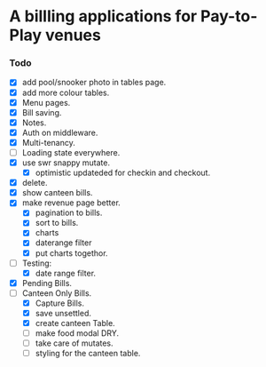 # A billling applications for Pay-to-Play venues


### Todo
- [x] add pool/snooker photo in tables page.
- [x] add more colour tables.
- [x] Menu pages.
- [x] Bill saving.
- [x] Notes.
- [x] Auth on middleware.
- [x] Multi-tenancy.
- [ ] Loading state everywhere.
- [x] use swr snappy mutate.
  - [x] optimistic updateded for checkin and checkout.
- [x] delete.
- [x] show canteen bills.
- [x] make revenue page better.
  - [x] pagination to bills.
  - [x] sort to bills.
  - [x] charts
  - [x] daterange filter
  - [x] put charts togethor.
- [ ] Testing:
  - [x] date range filter.
- [x] Pending Bills.
- [ ] Canteen Only Bills.
  - [x] Capture Bills.
  - [x] save unsettled.
  - [x] create canteen Table.
  - [ ] make food modal DRY.
  - [ ] take care of mutates.
  - [ ] styling for the canteen table.
